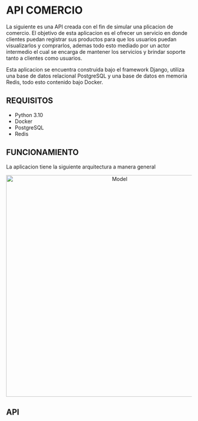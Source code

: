 # API COMERCIO

La siguiente es una API creada con el fin de simular una plicacion de comercio. El objetivo de esta aplicacion es el ofrecer un servicio en donde clientes puedan registrar sus productos para que los usuarios puedan visualizarlos y comprarlos, ademas todo esto mediado por un actor intermedio el cual se encarga de mantener los servicios y brindar soporte tanto a clientes como usuarios.

Esta aplicacion se encuentra construida bajo el framework Django, utiliza una base de datos relacional PostgreSQL y una base de datos en memoria Redis, todo esto contenido bajo Docker.

## REQUISITOS
* Python 3.10
* Docker
* PostgreSQL
* Redis

## FUNCIONAMIENTO

La aplicacion tiene la siguiente arquitectura a manera general

<p align="center">
  <img src="https://user-images.githubusercontent.com/78517969/152666785-7e58d559-0a55-4f2e-bacd-207046f0fb37.png" width=600 alt="Model" />
</p>

## API
